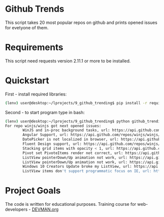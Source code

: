 # Github Trends

This script takes 20 most popular repos on github and prints opened issues for evetyone of them.

# Requirements

This script need requests version 2.11.1 or more to be installed.

# Quickstart

First - install required libraries:
```bash
(lenv) user@desktop:~/lprojects/9_github_trending$ pip install -r requirements.txt 
```

Second - to start program type in bash:
```bash
(lenv) user@desktop:~/lprojects/9_github_trending$ python github_trending.py 
For repo winjs/winjs got next opened issues:
        WinJS and in-proc background tasks, url: https://api.github.com/repos/winjs/winjs/issues/1677
        Angular Support, url: https://api.github.com/repos/winjs/winjs/issues/1676
        DatePicker is not localized in browser, url: https://api.github.com/repos/winjs/winjs/issues/1675
        Fluent Design support, url: https://api.github.com/repos/winjs/winjs/issues/1673
        Stacking grid items with opacity < 1, url: https://api.github.com/repos/winjs/winjs/issues/1671
        Pivot set PivoteItems render not correct, url: https://api.github.com/repos/winjs/winjs/issues/1670
        ListView pointerDown/Up animation not work, url: https://api.github.com/repos/winjs/winjs/issues/1669
        ListView pointerDown/Up animation not work, url: https://api.github.com/repos/winjs/winjs/issues/1668
        Windows 10 Creators Update broke my ListView, url: https://api.github.com/repos/winjs/winjs/issues/1667
        ListView items don't support programmatic focus on IE, url: https://api.github.com/repos/winjs/winjs/issues/1666
```

# Project Goals

The code is written for educational purposes. Training course for web-developers - [DEVMAN.org](https://devman.org)
